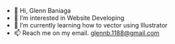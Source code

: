 - 👋 Hi, Glenn Baniaga
- 👀 I’m interested in Website Developing
- 🌱 I’m currently learning how to vector using Illustrator
- 📫 Reach me on my email. glennb.1188@gmail.com

<!---
crazyfella/crazyfella is a ✨ special ✨ repository because its `README.md` (this file) appears on your GitHub profile.
You can click the Preview link to take a look at your changes.
--->
